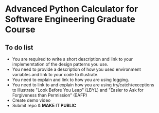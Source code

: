 # Advanced Python Calculator for Software Engineering Graduate Course

## To do list
* You are required to write a short description and link to your implememtation of the design patterns you use.
* You need to provide a description of how you used environment variables and link to your code to illustrate.
* You need to explain and link to how you are using logging.
* You need to link to and explain how you are using try/catch/exceptions to illustrate "Look Before You Leap" (LBYL) and "Easier to Ask for Forgiveness than Permission" (EAFP)
* Create demo video
* Submit repo & __MAKE IT PUBLIC__
